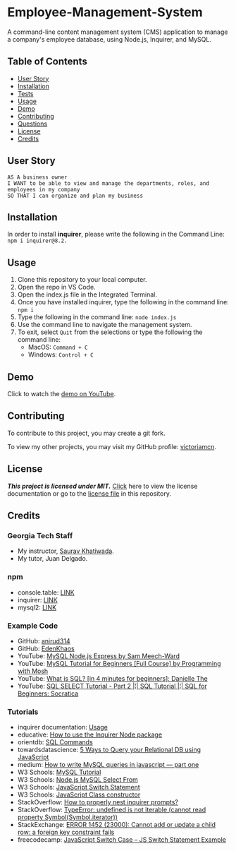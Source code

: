 # Employee-Management-System
A command-line content management system (CMS) application to manage a company's employee database, using Node.js, Inquirer, and MySQL.

## Table of Contents
- [User Story](#user-story)
- [Installation](#installation)
- [Tests](#tests)
- [Usage](#usage)
- [Demo](#demo)
- [Contributing](#contributing)
- [Questions](#questions)
- [License](#license)
- [Credits](#credits)

## User Story

```
AS A business owner
I WANT to be able to view and manage the departments, roles, and employees in my company
SO THAT I can organize and plan my business
```

## Installation

In order to install **inquirer**, please write the following in the Command Line: ```npm i inquirer@8.2.```


## Usage

1. Clone this repository to your local computer.
2. Open the repo in VS Code.
3. Open the index.js file in the Integrated Terminal.
4. Once you have installed inquirer, type the following in the command line: ```npm i```
5. Type the following in the command line: ```node index.js```
6. Use the command line to navigate the management system.
7. To exit, select ```Quit``` from the selections or type the following the command line:
    - MacOS: ```Command + C```
    - Windows: ```Control + C```

## Demo

Click to watch the [demo on YouTube]().

## Contributing

To contribute to this project, you may create a git fork.

To view my other projects, you may visit my GitHub profile: [victoriamcn](https://github.com/victoriamcn).


## License

***This project is licensed under MIT.*** [Click](https://pitt.libguides.com/openlicensing/MIT#:~:text=Users%20of%20software%20using%20an,and%20the%20X%20Windows%20System.) here to view the license documentation or go to the [license file](https://github.com/victoriamcn/Employee-Management-System/blob/main/LICENSE) in this repository.

## Credits

### Georgia Tech Staff

- My instructor, [Saurav Khatiwada](https://github.com/khatiwadasaurav).
- My tutor, Juan Delgado.

### npm
- console.table: [LINK](https://www.npmjs.com/package/console.table)
- inquirer: [LINK](https://www.npmjs.com/package/inquirer/v/8.2.4)
- mysql2: [LINK](https://www.npmjs.com/package/mysql2#first-query)

### Example Code
- GitHub: [anirud314](https://github.com/anirud314/employeeTable)
- GitHub: [EdenKhaos](https://github.com/EdenKhaos/12-mysql-employee-tracker/blob/master/server.js) 
- YouTube: [MySQL Node.js Express by Sam Meech-Ward](https://www.youtube.com/watch?v=Hej48pi_lOc)
- YouTube: [MySQL Tutorial for Beginners [Full Course] by Programming with Mosh](https://www.youtube.com/watch?v=7S_tz1z_5bA&list=PLCy9cCBpeyhK8vAF8RpcA3_MUX007O7qc&index=8&t=1525s)
- YouTube: [What is SQL? [in 4 minutes for beginners]: Danielle The](https://www.youtube.com/watch?v=27axs9dO7AE&list=PLCy9cCBpeyhK8vAF8RpcA3_MUX007O7qc&index=9) 
- YouTube: [SQL SELECT Tutorial - Part 2 |¦| SQL Tutorial |¦| SQL for Beginners: Socratica](https://www.youtube.com/watch?v=PkJKzR_sClM&list=PLi01XoE8jYojRqM4qGBF1U90Ee1Ecb5tt&index=6) 

### Tutorials
- inquirer documentation: [Usage](https://python-inquirer.readthedocs.io/en/latest/usage.html#question-types) 
- educative: [How to use the Inquirer Node package](https://www.educative.io/answers/how-to-use-the-inquirer-node-package)
- orientdb: [SQL Commands](https://orientdb.com/docs/2.2.x/Commands.html)
- towardsdatascience: [5 Ways to Query your Relational DB using JavaScript](https://towardsdatascience.com/5-ways-to-query-your-relational-db-using-javascript-d5499711fc7d)
- medium: [How to write MySQL queries in javascript — part one](https://medium.com/@Nikerys/how-to-write-mysql-queries-in-javascript-part-one-372d4d5e4da7)
- W3 Schools: [MySQL Tutorial](https://www.w3schools.com/MySQL/default.asp)
- W3 Schools: [Node.js MySQL Select From](https://www.w3schools.com/nodejs/nodejs_mysql_select.asp)
- W3 Schools: [JavaScript Switch Statement](https://www.w3schools.com/js/js_switch.asp)
- W3 Schools: [JavaScript Class constructor](https://www.w3schools.com/jsref/jsref_constructor_class.asp)
- StackOverflow: [How to properly nest inquirer prompts?](https://stackoverflow.com/questions/74075310/how-to-properly-nest-inquirer-prompts)
- StackOverflow: [TypeError: undefined is not iterable (cannot read property Symbol(Symbol.iterator))](https://stackoverflow.com/questions/55308778/typeerror-undefined-is-not-iterable-cannot-read-property-symbolsymbol-iterato)
- StackExchange: [ERROR 1452 (23000): Cannot add or update a child row: a foreign key constraint fails](https://dba.stackexchange.com/questions/320581/error-1452-23000-cannot-add-or-update-a-child-row-a-foreign-key-constraint-f)
- freecodecamp: [JavaScript Switch Case – JS Switch Statement Example](https://www.freecodecamp.org/news/javascript-switch-case-js-switch-statement-example/)
